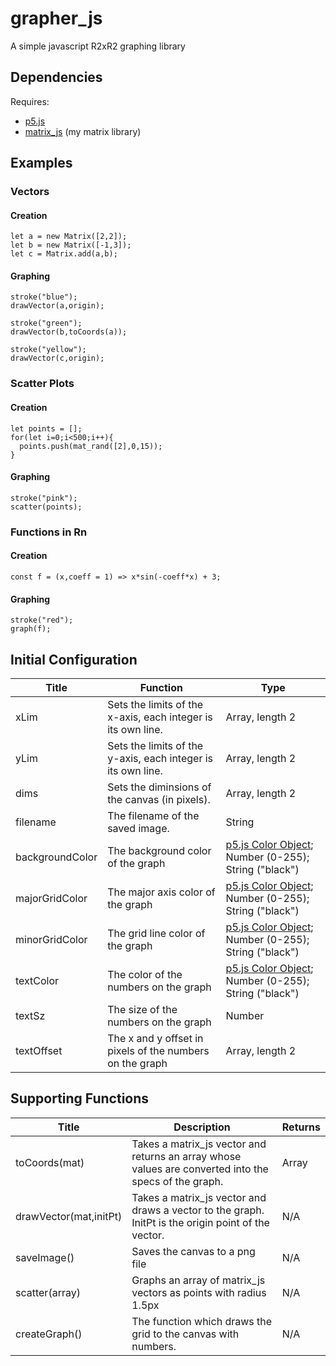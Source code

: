 # grapher_js
A simple javascript R2xR2 graphing library

## Dependencies
Requires:
* [p5.js](https://p5js.org/)
* [matrix_js](https://github.com/jacob-alford/matrix_js) (my matrix library)

## Examples
### Vectors
#### Creation
```
let a = new Matrix([2,2]);
let b = new Matrix([-1,3]);
let c = Matrix.add(a,b);
```
#### Graphing
```
stroke("blue");
drawVector(a,origin);

stroke("green");
drawVector(b,toCoords(a));

stroke("yellow");
drawVector(c,origin);
```
### Scatter Plots
#### Creation
```
let points = [];
for(let i=0;i<500;i++){
  points.push(mat_rand([2],0,15));
}
```
#### Graphing
```
stroke("pink");
scatter(points);
```
### Functions in Rn
#### Creation
```
const f = (x,coeff = 1) => x*sin(-coeff*x) + 3;
```
#### Graphing
```
stroke("red");
graph(f);
```
## Initial Configuration
Title | Function | Type
------------ | ------------- | -------------
xLim | Sets the limits of the x-axis, each integer is its own line. | Array, length 2
yLim | Sets the limits of the y-axis, each integer is its own line. | Array, length 2
dims | Sets the diminsions of the canvas (in pixels). | Array, length 2
filename | The filename of the saved image. | String
backgroundColor | The background color of the graph | [p5.js Color Object](https://p5js.org/reference/#/p5.Color); Number (0-255); String ("black")
majorGridColor | The major axis color of the graph | [p5.js Color Object](https://p5js.org/reference/#/p5.Color); Number (0-255); String ("black")
minorGridColor | The grid line color of the graph | [p5.js Color Object](https://p5js.org/reference/#/p5.Color); Number (0-255); String ("black")
textColor | The color of the numbers on the graph | [p5.js Color Object](https://p5js.org/reference/#/p5.Color); Number (0-255); String ("black")
textSz | The size of the numbers on the graph | Number
textOffset | The x and y offset in pixels of the numbers on the graph | Array, length 2

## Supporting Functions
Title | Description | Returns
------------ | ------------- | -------------
toCoords(mat) | Takes a matrix_js vector and returns an array whose values are converted into the specs of the graph. | Array
drawVector(mat,initPt) | Takes a matrix_js vector and draws a vector to the graph.  InitPt is the origin point of the vector. | N/A
saveImage() | Saves the canvas to a png file | N/A
scatter(array) | Graphs an array of matrix_js vectors as points with radius 1.5px | N/A
createGraph() | The function which draws the grid to the canvas with numbers. | N/A
